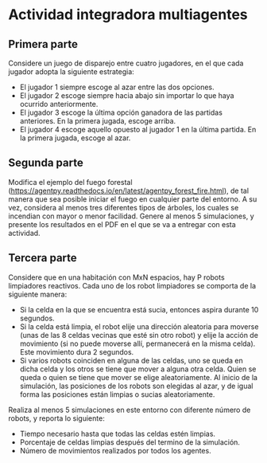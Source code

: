 # Actividad integradora multiagentes
## Primera parte
  Considere un juego de disparejo entre cuatro jugadores, en el que cada jugador adopta la siguiente estrategia:
  - El jugador 1 siempre escoge al azar entre las dos opciones.
  - El jugador 2 escoge siempre hacia abajo sin importar lo que haya ocurrido anteriormente.
  - El jugador 3 escoge la última opción ganadora de las partidas anteriores. En la primera jugada, escoge arriba.
  - El jugador 4 escoge aquello opuesto al jugador 1 en la última partida. En la primera jugada, escoge al azar.
 
## Segunda parte
  Modifica el ejemplo del fuego forestal (https://agentpy.readthedocs.io/en/latest/agentpy_forest_fire.html), de tal manera que sea posible iniciar el fuego en cualquier parte del entorno. A su vez, considera al menos tres diferentes tipos de árboles, los cuales se incendian con mayor o menor facilidad. Genere al menos 5 simulaciones, y presente los resultados en el PDF en el que se va a entregar con esta actividad.
  
## Tercera parte
  Considere que en una habitación con MxN espacios, hay P robots limpiadores reactivos. Cada uno de los robot limpiadores se comporta de la siguiente manera:
  - Si la celda en la que se encuentra está sucia, entonces aspira durante 10 segundos.
  - Si la celda está limpia, el robot elije una dirección aleatoria para moverse (unas de las 8 celdas vecinas que esté sin otro robot) y elije la acción de movimiento (si no puede moverse allí, permanecerá en la misma celda). Este movimiento dura 2 segundos.
  - Si varios robots coinciden en alguna de las celdas, uno se queda en dicha celda y los otros se tiene que mover a alguna otra celda. Quien se queda o quien se tiene que mover se elige aleatoriamente.
  Al inicio de la simulación, las posiciones de los robots son elegidas al azar, y de igual forma las posiciones están limpias o sucias aleatoriamente.

  Realiza al menos 5 simulaciones en este entorno con diferente número de robots, y reporta lo siguiente:
  - Tiempo necesario hasta que todas las celdas estén limpias.
  - Porcentaje de celdas limpias después del termino de la simulación.
  - Número de movimientos realizados por todos los agentes.
